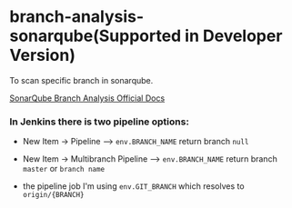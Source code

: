 # branch-analysis-sonarqube(Supported in Developer Version)
To scan specific branch in sonarqube.

[SonarQube Branch Analysis Official Docs](https://docs.sonarsource.com/sonarqube-server/latest/analyzing-source-code/branch-analysis/setting-up-the-branch-analysis/#limit-to-relevant-branches)



### In Jenkins there is two pipeline options:

- New Item -> Pipeline --> `env.BRANCH_NAME` return branch `null`
- New Item -> Multibranch Pipeline --> `env.BRANCH_NAME` return branch `master` or `branch name`



- the pipeline job I'm using `env.GIT_BRANCH` which resolves to `origin/{BRANCH}`


